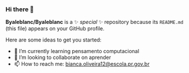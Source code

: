 ### Hi there 👋

**Byaleblanc/Byaleblanc** is a ✨ _special_ ✨ repository because its `README.md` (this file) appears on your GitHub profile.

Here are some ideas to get you started:

- 🌱 I’m currently learning  pensamento computacional
- 👯 I’m looking to collaborate on aprender
- 📫 How to reach me: bianca.oliveira12@escola.pr.gov.br

